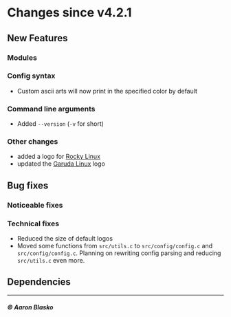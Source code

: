 # Changes since v4.2.1

## New Features

### Modules

### Config syntax
* Custom ascii arts will now print in the specified color by default

### Command line arguments
* Added `--version` (`-v` for short)

### Other changes
* added a logo for [Rocky Linux](https://rockylinux.org)
* updated the [Garuda Linux](https://garudalinux.org) logo

## Bug fixes

### Noticeable fixes

### Technical fixes
* Reduced the size of default logos
* Moved some functions from `src/utils.c` to `src/config/config.c` and `src/config/config.c`.
  Planning on rewriting config parsing and reducing `src/utils.c` even more.

## Dependencies

---

##### © Aaron Blasko

